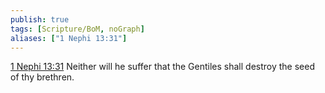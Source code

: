 ```yaml
---
publish: true
tags: [Scripture/BoM, noGraph]
aliases: ["1 Nephi 13:31"]
---
```

[1 Nephi 13:31](https://churchofjesuschrist.org/study/scriptures/bofm/1-ne/13?lang=eng&id=p31#p31) Neither will he suffer that the Gentiles shall destroy the seed of thy brethren.
